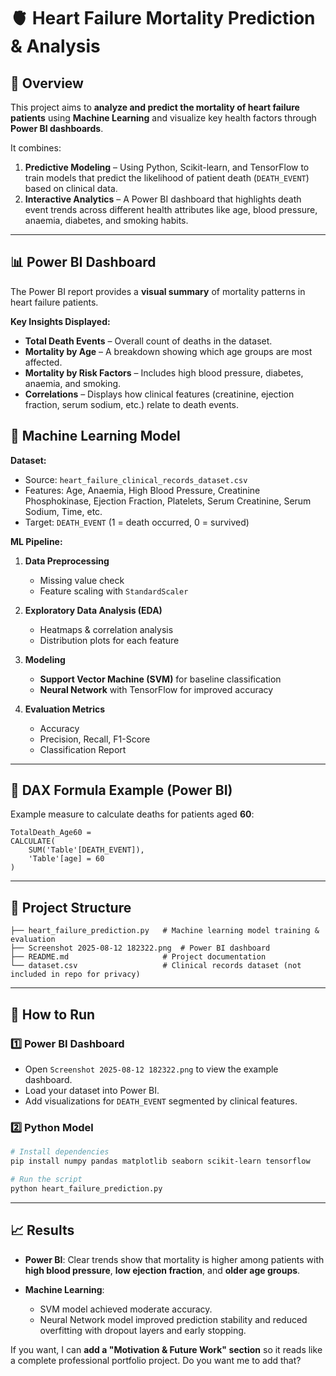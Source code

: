 
# 🫀 Heart Failure Mortality Prediction & Analysis

## 📌 Overview

This project aims to **analyze and predict the mortality of heart failure patients** using **Machine Learning** and visualize key health factors through **Power BI dashboards**.

It combines:

1. **Predictive Modeling** – Using Python, Scikit-learn, and TensorFlow to train models that predict the likelihood of patient death (`DEATH_EVENT`) based on clinical data.
2. **Interactive Analytics** – A Power BI dashboard that highlights death event trends across different health attributes like age, blood pressure, anaemia, diabetes, and smoking habits.

---

## 📊 Power BI Dashboard

The Power BI report provides a **visual summary** of mortality patterns in heart failure patients.

**Key Insights Displayed:**

* **Total Death Events** – Overall count of deaths in the dataset.
* **Mortality by Age** – A breakdown showing which age groups are most affected.
* **Mortality by Risk Factors** – Includes high blood pressure, diabetes, anaemia, and smoking.
* **Correlations** – Displays how clinical features (creatinine, ejection fraction, serum sodium, etc.) relate to death events.



## 🤖 Machine Learning Model

**Dataset:**

* Source: `heart_failure_clinical_records_dataset.csv`
* Features: Age, Anaemia, High Blood Pressure, Creatinine Phosphokinase, Ejection Fraction, Platelets, Serum Creatinine, Serum Sodium, Time, etc.
* Target: `DEATH_EVENT` (1 = death occurred, 0 = survived)

**ML Pipeline:**

1. **Data Preprocessing**

   * Missing value check
   * Feature scaling with `StandardScaler`
2. **Exploratory Data Analysis (EDA)**

   * Heatmaps & correlation analysis
   * Distribution plots for each feature
3. **Modeling**

   * **Support Vector Machine (SVM)** for baseline classification
   * **Neural Network** with TensorFlow for improved accuracy
4. **Evaluation Metrics**

   * Accuracy
   * Precision, Recall, F1-Score
   * Classification Report

---

## 🧮 DAX Formula Example (Power BI)

Example measure to calculate deaths for patients aged **60**:

```DAX
TotalDeath_Age60 =
CALCULATE(
    SUM('Table'[DEATH_EVENT]),
    'Table'[age] = 60
)
```

---

## 📂 Project Structure

```
├── heart_failure_prediction.py   # Machine learning model training & evaluation
├── Screenshot 2025-08-12 182322.png  # Power BI dashboard
├── README.md                     # Project documentation
└── dataset.csv                   # Clinical records dataset (not included in repo for privacy)
```

---

## 🚀 How to Run

### **1️⃣ Power BI Dashboard**

* Open `Screenshot 2025-08-12 182322.png` to view the example dashboard.
* Load your dataset into Power BI.
* Add visualizations for `DEATH_EVENT` segmented by clinical features.

### **2️⃣ Python Model**

```bash
# Install dependencies
pip install numpy pandas matplotlib seaborn scikit-learn tensorflow

# Run the script
python heart_failure_prediction.py
```

---

## 📈 Results

* **Power BI**: Clear trends show that mortality is higher among patients with **high blood pressure**, **low ejection fraction**, and **older age groups**.
* **Machine Learning**:

  * SVM model achieved moderate accuracy.
  * Neural Network model improved prediction stability and reduced overfitting with dropout layers and early stopping.


If you want, I can **add a "Motivation & Future Work" section** so it reads like a complete professional portfolio project.
Do you want me to add that?
